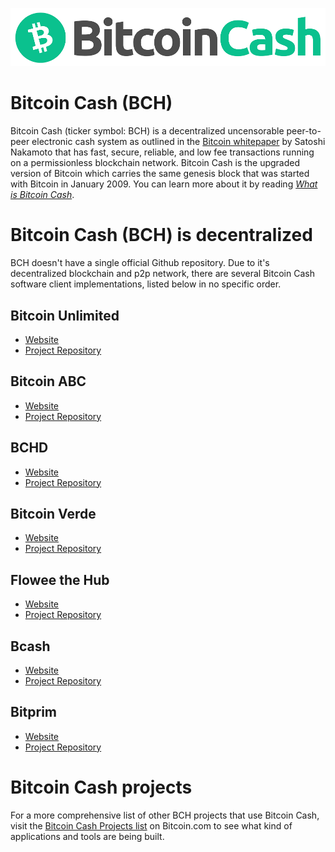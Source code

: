 ![Bitcoin Cash BCH](bitcoin-cash-bch-logo-hero.png "Bitcoin Cash BCH logo")

# Bitcoin Cash (BCH)

Bitcoin Cash (ticker symbol: BCH) is a decentralized uncensorable peer-to-peer electronic cash system as outlined in the [Bitcoin whitepaper](http://bitcoin.com/bitcoin.pdf) by Satoshi Nakamoto that has fast, secure, reliable, and low fee transactions running on a permissionless blockchain network. Bitcoin Cash is the upgraded version of Bitcoin which carries the same genesis block that was started with Bitcoin in January 2009. You can learn more about it by reading *[What is Bitcoin Cash](https://www.bitcoin.com/get-started/what-is-bitcoin-cash)*.

# Bitcoin Cash (BCH) is decentralized

BCH doesn't have a single official Github repository. Due to it's decentralized blockchain and p2p network, there are several Bitcoin Cash software client implementations, listed below in no specific order. 

## Bitcoin Unlimited 
* [Website](https://www.bitcoinunlimited.info/)
* [Project Repository](https://github.com/BitcoinUnlimited/BitcoinUnlimited)

## Bitcoin ABC 
* [Website](https://www.bitcoinabc.org/)
* [Project Repository](https://github.com/Bitcoin-ABC/bitcoin-abc)

## BCHD
* [Website](https://bchd.cash/)
* [Project Repository](https://github.com/gcash/bchd)

## Bitcoin Verde
* [Website](https://bitcoinverde.org/documentation/)
* [Project Repository](https://github.com/SoftwareVerde/bitcoin-verde)

## Flowee the Hub
* [Website](https://flowee.org/)
* [Project Repository](https://gitlab.com/FloweeTheHub)

## Bcash
* [Website](https://bcoin.io/)
* [Project Repository](https://github.com/bcoin-org/bcash)

## Bitprim 
* [Website](https://www.bitprim.org/)
* [Project Repository](https://github.com/bitprim)

# Bitcoin Cash projects 

For a more comprehensive list of other BCH projects that use Bitcoin Cash, visit the [Bitcoin Cash Projects list](https://www.bitcoin.com/bitcoin-cash-projects/) on Bitcoin.com to see what kind of applications and tools are being built.
